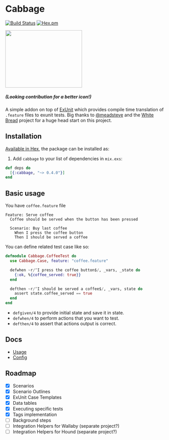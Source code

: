 # Cabbage

[![Build Status](https://semaphoreci.com/api/v1/cabbage-ex/cabbage/branches/master/shields_badge.svg)](https://semaphoreci.com/cabbage-ex/cabbage)
[![Hex.pm](https://img.shields.io/hexpm/v/cabbage.svg)]()

<img src="https://www.organicfacts.net/wp-content/uploads/2013/12/redcabbage.jpg" width="240px" height="180px"></img>
##### (Looking contribution for a better icon!)

A simple addon on top of [ExUnit](https://hexdocs.pm/ex_unit/ExUnit.html) which provides compile time translation of `.feature` files to exunit tests. Big thanks to [@meadsteve](https://github.com/meadsteve) and the [White Bread](https://github.com/meadsteve/white-bread) project for a huge head start on this project.

## Installation

[Available in Hex](https://hex.pm/packages/cabbage), the package can be installed as:

  1. Add `cabbage` to your list of dependencies in `mix.exs`:

```elixir
def deps do
  [{:cabbage, "~> 0.4.0"}]
end
```

## Basic usage

You have `coffee.feature` file

```gherkin
Feature: Serve coffee
  Coffee should be served when the button has been pressed

  Scenario: Buy last coffee
    When I press the coffee button
    Then I should be served a coffee
```

You can define related test case like so:

```elixir
defmodule Cabbage.CoffeeTest do
  use Cabbage.Case, feature: "coffee.feature"

  defwhen ~r/^I press the coffee button$/, _vars, _state do
    {:ok, %{coffee_served: true}}
  end

  defthen ~r/^I should be served a coffee$/, _vars, state do
    assert state.coffee_served == true
  end
end
```

- `defgiven/4` to provide initial state and save it in state.
- `defwhen/4` to perform actions that you want to test.
- `defthen/4` to assert that actions output is correct.

## Docs

- [Usage](https://hexdocs.pm/cabbage/Cabbage.Case.html)
- [Config](https://hexdocs.pm/cabbage/Cabbage.Config.html)

## Roadmap

- [x] Scenarios
- [x] Scenario Outlines
- [x] ExUnit Case Templates
- [x] Data tables
- [x] Executing specific tests
- [x] Tags implementation
- [ ] Background steps
- [ ] Integration Helpers for Wallaby (separate project?)
- [ ] Integration Helpers for Hound (separate project?)
